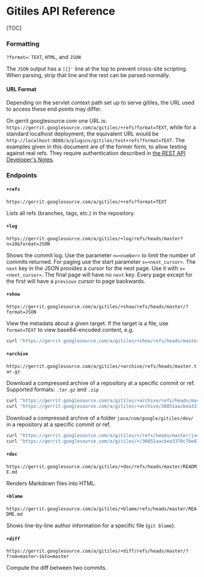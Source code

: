 # Gitiles API Reference

[TOC]

### Formatting

`?format=`: `TEXT`, `HTML`, and `JSON`

The `JSON` output has a `)]}'` line at the top to prevent cross-site scripting.
When parsing, strip that line and the rest can be parsed normally.

#### URL Format
Depending on the servlet context path set up to serve gitiles, the URL used to access these end points may differ.

On gerrit.googlesource.com one URL is: `https://gerrit.googlesource.com/a/gitiles/+refs?format=TEXT`, while for a standard localhost deployment, the equivalent URL would be `http://localhost:8080/a/plugins/gitiles/test+refs?format=TEXT`. The examples given in this document are of the former form, to allow testing against real refs. They require authentication described in [the REST API Developer's Notes](https://gerrit-review.googlesource.com/Documentation/dev-rest-api.html).

### Endpoints

#### **`+refs`**
`https://gerrit.googlesource.com/a/gitiles/+refs?format=TEXT`

Lists all refs (branches, tags, etc.) in the repository.

#### **`+log`**
`https://gerrit.googlesource.com/a/gitiles/+log/refs/heads/master?n=10&format=JSON`

Shows the commit log.
Use the parameter `n=<number>` to limit the number of commits returned.
For paging use the start parameter `s=<next_cursor>`.
The `next` key in the JSON provides a cursor for the next page. Use it with `s=<next_cursor>`.
The final page will have no `next` key.
Every page except for the first will have a `previous` cursor to page backwards.

#### **`+show`**
`https://gerrit.googlesource.com/a/gitiles/+show/refs/heads/master/?format=JSON`

View the metadata about a given target. If the target is a file, use `format=TEXT` to view base64-encoded content, e.g.
```bash
curl "https://gerrit.googlesource.com/a/gitiles/+show/refs/heads/master/README.md?format=TEXT" | base64 -d
```

#### **`+archive`**
`https://gerrit.googlesource.com/a/gitiles/+archive/refs/heads/master.tar.gz`

Download a compressed archive of a repository at a specific commit or ref.
Supported formats: `.tar.gz` and `.zip`
```bash
curl "https://gerrit.googlesource.com/a/gitiles/+archive/refs/heads/master.tar.gz" -o repo.tar.gz
curl "https://gerrit.googlesource.com/a/gitiles/+archive/30851aacbea3370c7be8179c890b3401526242eb.tar.gz" -o repo.tar.gz
```

Download a compressed archive of a folder `java/com/google/gitiles/dev/` in a repository at a specific commit or ref.
```bash
curl "https://gerrit.googlesource.com/a/gitiles/+/refs/heads/master/java/com/google/gitiles/dev.tar.gz" -o dev.tar.gz
curl "https://gerrit.googlesource.com/a/gitiles/+/30851aacbea3370c7be8179c890b3401526242eb/java/com/google/gitiles/dev.tar.gz" -o dev.tar.gz
```

#### **`+doc`**
`https://gerrit.googlesource.com/a/gitiles/+doc/refs/heads/master/README.md`

Renders Markdown files into HTML.

#### **`+blame`**
`https://gerrit.googlesource.com/a/gitiles/+blame/refs/heads/master/README.md`

Shows line-by-line author information for a specific file (`git blame`).

#### **`+diff`**
`https://gerrit.googlesource.com/a/gitiles/+diff/refs/heads/master/?from=master~1&to=master`

Compute the diff between two commits.